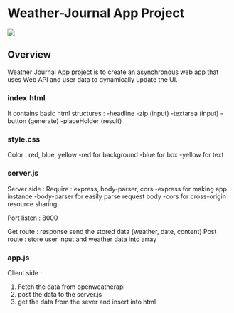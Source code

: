 # Weather-Journal App Project
![](project.sample.PNG)

## Overview
Weather Journal App project is to create an asynchronous web app that uses Web API and user data to dynamically update the UI.


### index.html
It contains basic html structures :
-headline
-zip (input)
-textarea (input)
-button (generate)
-placeHolder (result)


### style.css
Color : red, blue, yellow
-red for background
-blue for box
-yellow for text


### server.js
Server side :
Require : express, body-parser, cors
-express for making app instance
-body-parser for easily parse request body
-cors for cross-origin resource sharing

Port listen : 8000

Get route : response send the stored data (weather, date, content)
Post route : store user input and weather data into array


### app.js
Client side :
1. Fetch the data from openweatherapi
2. post the data to the server.js
3. get the data from the sever and insert into html
